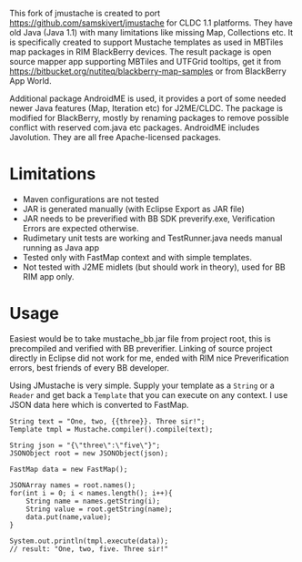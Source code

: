 
This fork of jmustache is created to port https://github.com/samskivert/jmustache for CLDC 
1.1 platforms. They have old Java (Java 1.1) with many limitations like missing Map, 
Collections etc. It is specifically created to support Mustache templates as used in MBTiles map
packages in RIM BlackBerry devices. The result package is open source mapper app
supporting MBTiles and UTFGrid tooltips, get it from 
https://bitbucket.org/nutiteq/blackberry-map-samples or from BlackBerry App World.

Additional package AndroidME is used, it provides a port of some
needed newer Java features (Map, Iteration etc) for J2ME/CLDC. The package is modified for BlackBerry,
mostly by renaming packages to remove possible conflict with reserved com.java etc packages. AndroidME
includes Javolution. They are all free Apache-licensed packages.

Limitations
======
  * Maven configurations are not tested
  * JAR is generated manually (with Eclipse Export as JAR file)
  * JAR needs to be preverified with BB SDK preverify.exe, Verification Errors are expected otherwise.
  * Rudimetary unit tests are working and TestRunner.java needs manual running as Java app
  * Tested only with FastMap context and with simple templates.
  * Not tested with J2ME midlets (but should work in theory), used for BB RIM app only.


Usage
=====

Easiest would be to take mustache_bb.jar file from project root, this is precompiled and verified with 
BB preverifier. Linking of source project directly in Eclipse did not work for me, ended with RIM nice
Preverification errors, best friends of every BB developer.

Using JMustache is very simple. Supply your template as a `String` or a
`Reader` and get back a `Template` that you can execute on any context. I use JSON data here which is converted
to FastMap.

    String text = "One, two, {{three}}. Three sir!";
    Template tmpl = Mustache.compiler().compile(text);

    String json = "{\"three\":\"five\"}";
    JSONObject root = new JSONObject(json);

    FastMap data = new FastMap();

    JSONArray names = root.names();
    for(int i = 0; i < names.length(); i++){
        String name = names.getString(i);
        String value = root.getString(name);
        data.put(name,value);
    }

    System.out.println(tmpl.execute(data));
    // result: "One, two, five. Three sir!"


